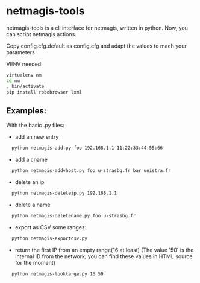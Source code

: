 netmagis-tools
==============

netmagis-tools is a cli interface for netmagis, written in python.
Now, you can script netmagis actions.

Copy config.cfg.default as config.cfg and adapt the values to mach your parameters

VENV needed:

```bash
virtualenv nm
cd nm
. bin/activate
pip install robobrowser lxml
```

Examples:
-----

With the basic .py files:

  - add an new entry
```bash
  python netmagis-add.py foo 192.168.1.1 11:22:33:44:55:66
```
  - add a cname
```bash
  python netmagis-addvhost.py foo u-strasbg.fr bar unistra.fr
```
  - delete an ip
```bash
  python netmagis-deleteip.py 192.168.1.1
```
  - delete a name
```bash
  python netmagis-deletename.py foo u-strasbg.fr
```
  - export as CSV some ranges:
```bash
  python netmagis-exportcsv.py
```
  - return the first IP from an empty range(16 at least) (The value '50' is the internal ID from the network, you can find these values in HTML source for the moment)
```bash
  python netmagis-looklarge.py 16 50
```
    
